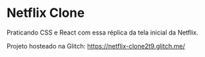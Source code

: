 # Netflix Clone

Praticando CSS e React com essa réplica da tela inicial da Netflix.

Projeto hosteado na Glitch: https://netflix-clone2t9.glitch.me/
